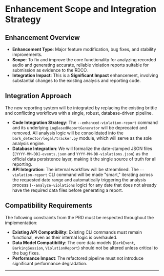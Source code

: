 # Enhancement Scope and Integration Strategy

## Enhancement Overview

  * **Enhancement Type**: Major feature modification, bug fixes, and stability improvements.
  * **Scope**: To fix and improve the core functionality for analyzing recorded audio and generating accurate, reliable violation reports suitable for submission as evidence to the RDCO.
  * **Integration Impact**: This is a **Significant Impact** enhancement, involving substantial changes to the existing analysis and reporting code.

## Integration Approach

The new reporting system will be integrated by replacing the existing brittle and conflicting workflows with a single, robust, database-driven pipeline.

  * **Code Integration Strategy**: The `--enhanced-violation-report` command and its underlying `LogBasedReportGenerator` will be deprecated and removed. All analysis logic will be consolidated into the `bark_detector/legal/tracker.py` module, which will serve as the sole analysis engine.
  * **Database Integration**: We will formalize the date-stamped JSON files (`[YYYY-MM-DD]-events.json` and `YYYY-MM-DD-violations.json`) as the official data persistence layer, making it the single source of truth for all reporting.
  * **API Integration**: The internal workflow will be streamlined. The `--violation-report` CLI command will be made "smart," iterating across the requested date range and automatically triggering the analysis process (`--analyze-violations` logic) for any date that does not already have the required data files before generating a report.

## Compatibility Requirements

The following constraints from the PRD must be respected throughout the implementation:

  * **Existing API Compatibility**: Existing CLI commands must remain functional, even as their internal logic is overhauled.
  * **Data Model Compatibility**: The core data models (`BarkEvent`, `BarkingSession`, `ViolationReport`) should not be altered unless critical to the bug fixes.
  * **Performance Impact**: The refactored pipeline must not introduce significant performance degradation.

-----
